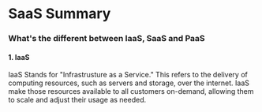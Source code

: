 # SaaS Summary

### What's the different between IaaS, SaaS and PaaS

#### 1. IaaS

IaaS Stands for "Infrastrusture as a Service." This refers to the delivery of computing resources, such as servers and storage, over the internet. IaaS make those resources available to all customers on-demand, allowing them to scale and adjust their usage as needed.